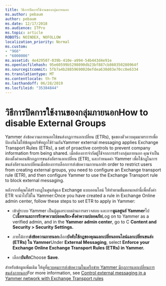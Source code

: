 ```yaml
---
title: วิธีการปิดการใช้งานของกลุ่มภายนอก
ms.author: pebaum
author: pebaum
ms.date: 12/17/2018
ms.audience: ITPro
ms.topic: article
ROBOTS: NOINDEX, NOFOLLOW
localization_priority: Normal
ms.custom:
- "966"
- "6000006"
ms.assetid: 4e429507-039b-410e-a994-54b443d4e91e
ms.openlocfilehash: 95e60599b5298090db23bf887cb860350280964f
ms.sourcegitcommit: 5fb7a4b28859690020efdea630d03e70cc0e6334
ms.translationtype: MT
ms.contentlocale: th-TH
ms.lasthandoff: 06/28/2019
ms.locfileid: "35384844"
---
```

# <a name="how-to-disable-external-groups"></a><span data-ttu-id="aed4c-102">วิธีการปิดการใช้งานของกลุ่มภายนอก</span><span class="sxs-lookup"><span data-stu-id="aed4c-102">How to disable External Groups</span></span>

<span data-ttu-id="aed4c-103">Yammer ส่งข้อความภายนอกใช้ขนส่งกฎการแลกเปลี่ยน (ETRs), ชุดของตัวควบคุมมาตรการเพื่อป้องกันไม่ให้ข้อมูลบริษัทถูกใช้ร่วมกัน</span><span class="sxs-lookup"><span data-stu-id="aed4c-103">Yammer external messaging applies Exchange Transport Rules (ETRs), a set of proactive controls to prevent company information from being shared.</span></span> <span data-ttu-id="aed4c-104">เมื่อต้องการจำกัดผู้ใช้จากการสร้างกลุ่มภายนอก คุณจำเป็นต้องตั้งค่าคอนฟิกกฎการขนส่งอัตราแลกเปลี่ยน (ETR), และกำหนดค่า Yammer เพื่อใช้กฎในการขนส่งอัตราแลกเปลี่ยนเมื่อต้องการบล็อกการส่งข้อความภายนอก</span><span class="sxs-lookup"><span data-stu-id="aed4c-104">In order to restrict users from creating external groups, you need to configure an Exchange transport rule (ETR), and then configure Yammer to use the Exchange Transport rule to block external messaging.</span></span>
  
<span data-ttu-id="aed4c-105">หลังจากที่คุณได้สร้างกฎในศูนย์ดูแล Exchange แบบออนไลน์ ให้ทำตามขั้นตอนเหล่านี้เพื่อตั้งค่า ETR จะนำไปใช้ใน Yammer:</span><span class="sxs-lookup"><span data-stu-id="aed4c-105">Once you have created a rule in Exchange Online admin center, follow these steps to set ETR to apply in Yammer:</span></span>
  
- <span data-ttu-id="aed4c-106">เข้าสู่ระบบ Yammer เป็นผู้ดูแลระบบผ่านการตรวจสอบ และการ**ดูแลศูนย์ Yammer**ไป C**เนื้อหาและการรักษาความปลอดภัย\>ตั้งค่าความปลอดภัย**</span><span class="sxs-lookup"><span data-stu-id="aed4c-106">Log on to Yammer as a verified admin, and in the **Yammer admin center**, go to C **Content and Security \> Security Settings.**</span></span>

- <span data-ttu-id="aed4c-107">ภายใต้การ**ส่งข้อความภายนอก**เลือก**บังคับใช้กฎของคุณแลกเปลี่ยนออนไลน์แลกเปลี่ยนขนส่ง (ETRs) ใน Yammer**</span><span class="sxs-lookup"><span data-stu-id="aed4c-107">Under **External Messaging**, select **Enforce your Exchange Online Exchange Transport Rules (ETRs) in Yammer.**</span></span>

- <span data-ttu-id="aed4c-108">เลือก**บันทึก**</span><span class="sxs-lookup"><span data-stu-id="aed4c-108">Choose **Save**.</span></span>

<span data-ttu-id="aed4c-109">สำหรับข้อมูลเพิ่มเติม ให้ดูที่[ควบคุมการส่งข้อความในเครือข่าย Yammer มีกฎการแลกเปลี่ยนการขนส่งภายนอก](https://support.office.com/article/Control-external-messaging-in-a-Yammer-network-with-Exchange-Transport-Rules-f8fd6403-c8f3-4307-9230-65304d6000d9)</span><span class="sxs-lookup"><span data-stu-id="aed4c-109">For more information, see [Control external messaging in a Yammer network with Exchange Transport rules](https://support.office.com/article/Control-external-messaging-in-a-Yammer-network-with-Exchange-Transport-Rules-f8fd6403-c8f3-4307-9230-65304d6000d9)</span></span>
  